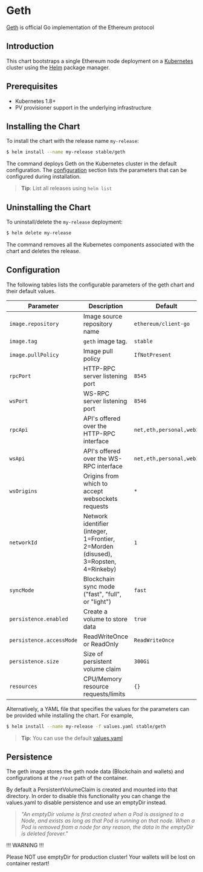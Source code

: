 # Geth

[Geth](https://geth.ethereum.org) is official Go implementation of the Ethereum protocol

## Introduction

This chart bootstraps a single Ethereum node deployment on a [Kubernetes](http://kubernetes.io) cluster using the [Helm](https://helm.sh) package manager.

## Prerequisites

- Kubernetes 1.8+
- PV provisioner support in the underlying infrastructure

## Installing the Chart

To install the chart with the release name `my-release`:

```bash
$ helm install --name my-release stable/geth
```

The command deploys Geth on the Kubernetes cluster in the default configuration.
The [configuration](#configuration) section lists the parameters that can be configured during installation.

> **Tip**: List all releases using `helm list`

## Uninstalling the Chart

To uninstall/delete the `my-release` deployment:

```bash
$ helm delete my-release
```

The command removes all the Kubernetes components associated with the chart and deletes the release.

## Configuration

The following tables lists the configurable parameters of the geth chart and their default values.

  Parameter                | Description                                                                         | Default
---------------------------|-------------------------------------------------------------------------------------|--------
`image.repository`         | Image source repository name                                                        | `ethereum/client-go`
`image.tag`                 | `geth` image tag.                                                                   | `stable`
`image.pullPolicy`          | Image pull policy                                                                   | `IfNotPresent`
`rpcPort`                  | HTTP-RPC server listening port                                                      | `8545`
`wsPort`                   | WS-RPC server listening port                                                        | `8546`
`rpcApi`                   | API's offered over the HTTP-RPC interface                                           | `net,eth,personal,web3`
`wsApi`                    | API's offered over the WS-RPC interface                                             | `net,eth,personal,web3`
`wsOrigins`                | Origins from which to accept websockets requests                                    | `*`
`networkId`                | Network identifier (integer, 1=Frontier, 2=Morden (disused), 3=Ropsten, 4=Rinkeby)  | `1`
`syncMode`                 | Blockchain sync mode ("fast", "full", or "light")                                   | `fast`
`persistence.enabled`      | Create a volume to store data                                                       | `true`
`persistence.accessMode`   | ReadWriteOnce or ReadOnly                                                           | `ReadWriteOnce`
`persistence.size`         | Size of persistent volume claim                                                     | `300Gi`
`resources`                | CPU/Memory resource requests/limits                                                 | `{}`



Alternatively, a YAML file that specifies the values for the parameters can be provided while installing the chart. For example,

```bash
$ helm install --name my-release -f values.yaml stable/geth
```

> **Tip**: You can use the default [values.yaml](values.yaml)

## Persistence

The geth image stores the geth node data (Blockchain and wallets) and configurations at the `/root` path of the container.

By default a PersistentVolumeClaim is created and mounted into that directory. In order to disable this functionality
you can change the values.yaml to disable persistence and use an emptyDir instead.

> *"An emptyDir volume is first created when a Pod is assigned to a Node, and exists as long as that Pod is running on that node. When a Pod is removed from a node for any reason, the data in the emptyDir is deleted forever."*

!!! WARNING !!!

Please NOT use emptyDir for production cluster! Your wallets will be lost on container restart!
